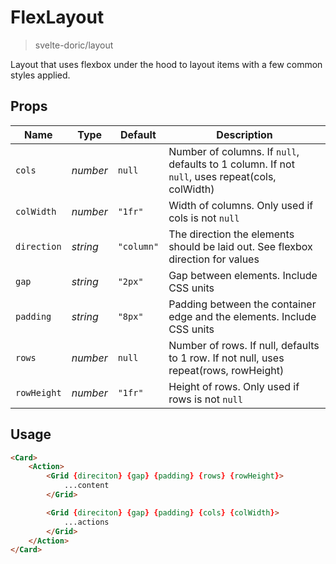 # FlexLayout
> svelte-doric/layout

Layout that uses flexbox under the hood to layout items with a few common
styles applied.

## Props
| Name | Type | Default | Description |
| --- | --- | --- | --- |
| `cols` | _number_ | `null` | Number of columns. If `null`, defaults to 1 column. If not `null`, uses repeat(cols, colWidth)
| `colWidth` | _number_ | `"1fr"` | Width of columns. Only used if cols is not `null`
| `direction` | _string_ | `"column"` | The direction the elements should be laid out. See flexbox direction for values
| `gap` | _string_ | `"2px"` | Gap between elements. Include CSS units
| `padding` | _string_ | `"8px"` | Padding between the container edge and the elements. Include CSS units
| `rows` | _number_ | `null` | Number of rows. If null, defaults to 1 row. If not null, uses repeat(rows, rowHeight)
| `rowHeight` | _number_ | `"1fr"` | Height of rows. Only used if rows is not `null`

## Usage
```html
<Card>
    <Action>
        <Grid {direciton} {gap} {padding} {rows} {rowHeight}>
            ...content
        </Grid>

        <Grid {direciton} {gap} {padding} {cols} {colWidth}>
            ...actions
        </Grid>
    </Action>
</Card>
```
